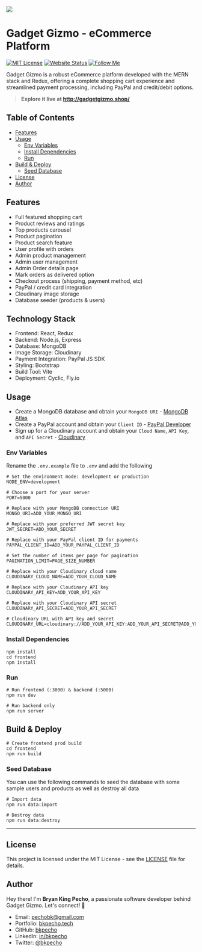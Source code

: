 <img src="https://imgur.com/rEFOZwS.png"/>

# Gadget Gizmo - eCommerce Platform

[![MIT License](https://img.shields.io/badge/License-MIT-blue.svg)](https://github.com/bkpecho/gadgetgizmo/blob/main/LICENSE)
[![Website Status](https://img.shields.io/badge/Website_Status-UP-green.svg)](https://gadgetgizmo.shop/)
[![Follow Me](https://img.shields.io/twitter/follow/bkpecho?style=social)](https://twitter.com/bkpecho)

Gadget Gizmo is a robust eCommerce platform developed with the MERN stack and Redux, offering a complete shopping cart experience and streamlined payment processing, including PayPal and credit/debit options.

> **Explore it live at http://gadgetgizmo.shop/**

## Table of Contents

- [Features](#features)
- [Usage](#usage)
  - [Env Variables](#env-variables)
  - [Install Dependencies](#install-dependencies)
  - [Run](#run)
- [Build & Deploy](#build--deploy)
  - [Seed Database](#seed-database)
- [License](#license)
- [Author](#author)

## Features

- Full featured shopping cart
- Product reviews and ratings
- Top products carousel
- Product pagination
- Product search feature
- User profile with orders
- Admin product management
- Admin user management
- Admin Order details page
- Mark orders as delivered option
- Checkout process (shipping, payment method, etc)
- PayPal / credit card integration
- Cloudinary image storage
- Database seeder (products & users)

## Technology Stack

- Frontend: React, Redux
- Backend: Node.js, Express
- Database: MongoDB
- Image Storage: Cloudinary
- Payment Integration: PayPal JS SDK
- Styling: Bootstrap
- Build Tool: Vite
- Deployment: Cyclic, Fly.io

## Usage

- Create a MongoDB database and obtain your `MongoDB URI` - [MongoDB Atlas](https://www.mongodb.com/cloud/atlas/register)
- Create a PayPal account and obtain your `Client ID` - [PayPal Developer](https://developer.paypal.com/)
- Sign up for a Cloudinary account and obtain your `Cloud Name`, `API Key`, and `API Secret` - [Cloudinary](https://cloudinary.com/users/register_free)

### Env Variables

Rename the `.env.example` file to `.env` and add the following

```
# Set the environment mode: development or production
NODE_ENV=development

# Choose a port for your server
PORT=5000

# Replace with your MongoDB connection URI
MONGO_URI=ADD_YOUR_MONGO_URI

# Replace with your preferred JWT secret key
JWT_SECRET=ADD_YOUR_SECRET

# Replace with your PayPal client ID for payments
PAYPAL_CLIENT_ID=ADD_YOUR_PAYPAL_CLIENT_ID

# Set the number of items per page for pagination
PAGINATION_LIMIT=PAGE_SIZE_NUMBER

# Replace with your Cloudinary cloud name
CLOUDINARY_CLOUD_NAME=ADD_YOUR_CLOUD_NAME

# Replace with your Cloudinary API key
CLOUDINARY_API_KEY=ADD_YOUR_API_KEY

# Replace with your Cloudinary API secret
CLOUDINARY_API_SECRET=ADD_YOUR_API_SECRET

# Cloudinary URL with API key and secret
CLOUDINARY_URL=cloudinary://ADD_YOUR_API_KEY:ADD_YOUR_API_SECRET@ADD_YOUR_CLOUD_NAME
```

### Install Dependencies

```
npm install
cd frontend
npm install
```

### Run

```
# Run frontend (:3000) & backend (:5000)
npm run dev

# Run backend only
npm run server
```

## Build & Deploy

```
# Create frontend prod build
cd frontend
npm run build
```

### Seed Database

You can use the following commands to seed the database with some sample users and products as well as destroy all data

```
# Import data
npm run data:import

# Destroy data
npm run data:destroy
```

---

## License

This project is licensed under the MIT License - see the [LICENSE](LICENSE) file for details.

## Author

Hey there! I'm **Bryan King Pecho**, a passionate software developer behind Gadget Gizmo. Let's connect! 👋

- Email: pechobk@gmail.com
- Portfolio: [bkpecho.tech](https://bkpecho.tech/)
- GitHub: [bkpecho](https://github.com/bkpecho)
- LinkedIn: [in/bkpecho](https://www.linkedin.com/in/bkpecho/)
- Twitter: [@bkpecho](https://twitter.com/bkpecho)
